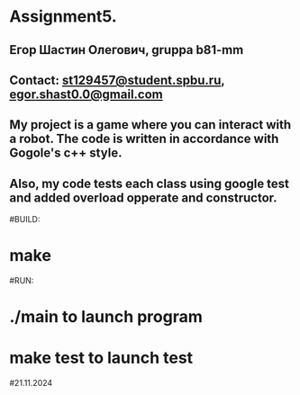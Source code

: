 # Assignment5.
## Егор Шастин Олегович, gruppa b81-mm
## Contact: st129457@student.spbu.ru,	egor.shast0.0@gmail.com

## My project is a game where you can interact with a robot. The code is written in accordance with Gogole's c++ style.
## Also, my code tests each class using google test and added overload opperate and constructor.

#BUILD:
# make

#RUN:
# ./main	to launch program
# make test     to launch test




#21.11.2024
